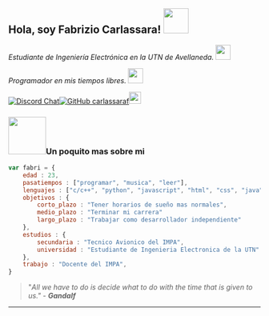 <h2>Hola, soy Fabrizio Carlassara! <img src="https://static.wikia.nocookie.net/witcher/images/4/4b/Wolf_School_medallion.png/revision/latest/top-crop/width/300/height/300?cb=20151008164535" width="50"></h2>

*Estudiante de Ingeniería Electrónica en la UTN de Avellaneda.* <img src="https://media0.giphy.com/media/mEt0VjSByhp5HIZmu4/giphy.gif?cid=ecf05e47t8ocqzd7j6djza3v1okhxsuyp295uhfucehvq2om&rid=giphy.gif" width="30">

*Programador en mis tiempos libres.* <img src="https://media.giphy.com/media/WUlplcMpOCEmTGBtBW/giphy.gif" width="30">

[![Discord Chat](https://img.shields.io/discord/789588051303202916.svg)](https://discord.gg/)[![GitHub carlassaraf](https://img.shields.io/github/followers/carlassaraf?label=Follow&style=social)](https://github/com/carlassaraf)[<img src="https://cdn.iconscout.com/icon/free/png-256/instagram-233-896451.png" height="24">](https://instagram.com/carlassaraf)

### <img src="https://media1.giphy.com/media/lr7oEPc5Y5kBbM7Q8G/giphy.gif?cid=ecf05e47n7digxerornf0i6s2ouos5t4yu9ffhi87tor8g9g&rid=giphy.gif" width="75">Un poquito mas sobre mi 

```javascript
var fabri = {
    edad : 23,
    pasatiempos : ["programar", "musica", "leer"],
    lenguajes : ["c/c++", "python", "javascript", "html", "css", "java"],
    objetivos : {
        corto_plazo : "Tener horarios de sueño mas normales",
        medio_plazo : "Terminar mi carrera"
        largo_plazo : "Trabajar como desarrollador independiente"
    },
    estudios : {
    	secundaria : "Tecnico Avionico del IMPA",
    	universidad : "Estudiante de Ingenieria Electronica de la UTN"
	},
	trabajo : "Docente del IMPA",
}
```
> "*All we have to do is decide what to do with the time that is given to us." - **Gandalf*** 

---